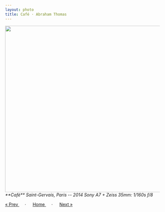 ```yaml
---
layout: photo
title: Café · Abraham Thomas
---
```


<img src="/assets/photos/Cafe.jpg" width="540px" class="photo">

<i>
**Café**  
Saint-Gervais, Paris -- 2014  
Sony A7 + Zeiss 35mm: 1/160s f/8  
</i>

<a href="/gallery/louvre"> &laquo; Prev </a> &emsp; · &emsp; 
<a href="/gallery"> Home </a> &emsp; · &emsp; 
<a href="/gallery/metro"> Next &raquo; </a>
